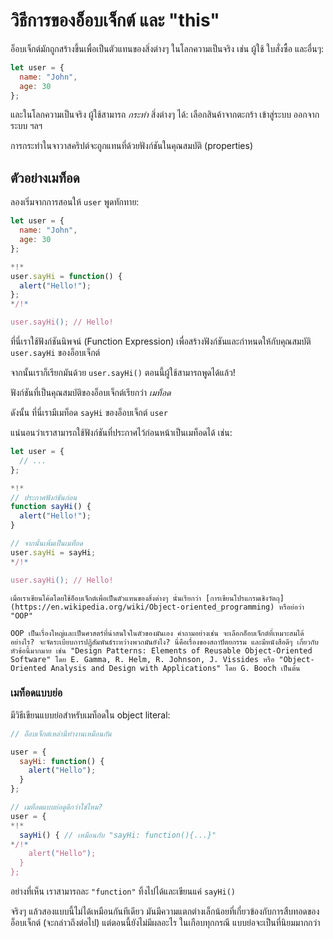 # วิธีการของอ็อบเจ็กต์ และ "this"

อ็อบเจ็กต์มักถูกสร้างขึ้นเพื่อเป็นตัวแทนของสิ่งต่างๆ ในโลกความเป็นจริง เช่น ผู้ใช้ ใบสั่งซื้อ และอื่นๆ:

```js
let user = {
  name: "John",
  age: 30
};
```

และในโลกความเป็นจริง ผู้ใช้สามารถ *กระทำ* สิ่งต่างๆ ได้: เลือกสินค้าจากตะกร้า เข้าสู่ระบบ ออกจากระบบ ฯลฯ 

การกระทำในจาวาสคริปต์จะถูกแทนที่ด้วยฟังก์ชันในคุณสมบัติ (properties)

## ตัวอย่างเมท็อด

ลองเริ่มจากการสอนให้ `user` พูดทักทาย:

```js run
let user = {
  name: "John",
  age: 30
};

*!*
user.sayHi = function() {
  alert("Hello!");
};
*/!*

user.sayHi(); // Hello!
```

ที่นี่เราใช้ฟังก์ชันนิพจน์ (Function Expression) เพื่อสร้างฟังก์ชันและกำหนดให้กับคุณสมบัติ `user.sayHi` ของอ็อบเจ็กต์

จากนั้นเราก็เรียกมันด้วย `user.sayHi()` ตอนนี้ผู้ใช้สามารถพูดได้แล้ว!

ฟังก์ชันที่เป็นคุณสมบัติของอ็อบเจ็กต์เรียกว่า *เมท็อด*

ดังนั้น ที่นี่เรามีเมท็อด `sayHi` ของอ็อบเจ็กต์ `user`

แน่นอนว่าเราสามารถใช้ฟังก์ชันที่ประกาศไว้ก่อนหน้าเป็นเมท็อดได้ เช่น:

```js run
let user = {
  // ...
};

*!*
// ประกาศฟังก์ชันก่อน
function sayHi() {
  alert("Hello!");
}

// จากนั้นเพิ่มเป็นเมท็อด
user.sayHi = sayHi;
*/!*

user.sayHi(); // Hello!
```

```smart header="การเขียนโปรแกรมเชิงวัตถุ"
เมื่อเราเขียนโค้ดโดยใช้อ็อบเจ็กต์เพื่อเป็นตัวแทนของสิ่งต่างๆ นั่นเรียกว่า [การเขียนโปรแกรมเชิงวัตถุ](https://en.wikipedia.org/wiki/Object-oriented_programming) หรือย่อว่า "OOP"

OOP เป็นเรื่องใหญ่และเป็นศาสตร์ที่น่าสนใจในตัวของมันเอง คำถามอย่างเช่น จะเลือกอ็อบเจ็กต์ที่เหมาะสมได้อย่างไร? จะจัดระเบียบการปฏิสัมพันธ์ระหว่างพวกมันยังไง? นี่คือเรื่องของสถาปัตยกรรม และมีหนังสือดีๆ เกี่ยวกับหัวข้อนี้มากมาย เช่น "Design Patterns: Elements of Reusable Object-Oriented Software" โดย E. Gamma, R. Helm, R. Johnson, J. Vissides หรือ "Object-Oriented Analysis and Design with Applications" โดย G. Booch เป็นต้น
```

### เมท็อดแบบย่อ

มีวิธีเขียนแบบย่อสำหรับเมท็อดใน object literal:

```js
// อ็อบเจ็กต์เหล่านี้ทำงานเหมือนกัน

user = {
  sayHi: function() {
    alert("Hello");
  }
};

// เมท็อดแบบย่อดูดีกว่าใช่ไหม?
user = {
*!*
  sayHi() { // เหมือนกับ "sayHi: function(){...}"
*/!*
    alert("Hello");
  }
};
```

อย่างที่เห็น เราสามารถละ `"function"` ทิ้งไปได้และเขียนแค่ `sayHi()`

จริงๆ แล้วสองแบบนี้ไม่ได้เหมือนกันทีเดียว มันมีความแตกต่างเล็กน้อยที่เกี่ยวข้องกับการสืบทอดของอ็อบเจ็กต์ (จะกล่าวถึงต่อไป) แต่ตอนนี้ยังไม่มีผลอะไร ในเกือบทุกกรณี แบบย่อจะเป็นที่นิยมมากกว่า